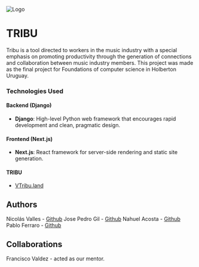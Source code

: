 ![Logo](./logo.png)

# TRIBU
Tribu is a tool directed to workers in the music industry with a special emphasis on promoting productivity through the generation of connections and collaboration between music industry members.
This project was made as the final project for Foundations of computer science in Holberton Uruguay.

### Technologies Used

#### Backend (Django)

- **Django**: High-level Python web framework that encourages rapid development and clean, pragmatic design.

#### Frontend (Next.js)

- **Next.js**: React framework for server-side rendering and static site generation.
#### TRIBU
- [VTribu.land](https://jotalgs.github.io/tribu.land)

## Authors

Nicolás Valles - [Github](https://github.com/NicoV00)
Jose Pedro Gil - [Github](https://github.com/JOTALGS)
Nahuel Acosta - [Github](https://github.com/)
Pablo Ferraro - [Github](https://github.com/)
## Collaborations
Francisco Valdez - acted as our mentor.
